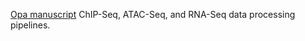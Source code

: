 
[Opa manuscript](https://elifesciences.org/articles/59610) ChIP-Seq, ATAC-Seq, and RNA-Seq data processing pipelines.
